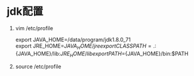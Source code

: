 ﻿# jdk配置

1. vim /etc/profile

	export JAVA_HOME=/data/program/jdk1.8.0_71  
	export JRE_HOME=${JAVA_HOME}/jre  
	export CLASSPATH=.:${JAVA_HOME}/lib:${JRE_HOME}/lib  
	export PATH=${JAVA_HOME}/bin:$PATH  

2. source /etc/profile
